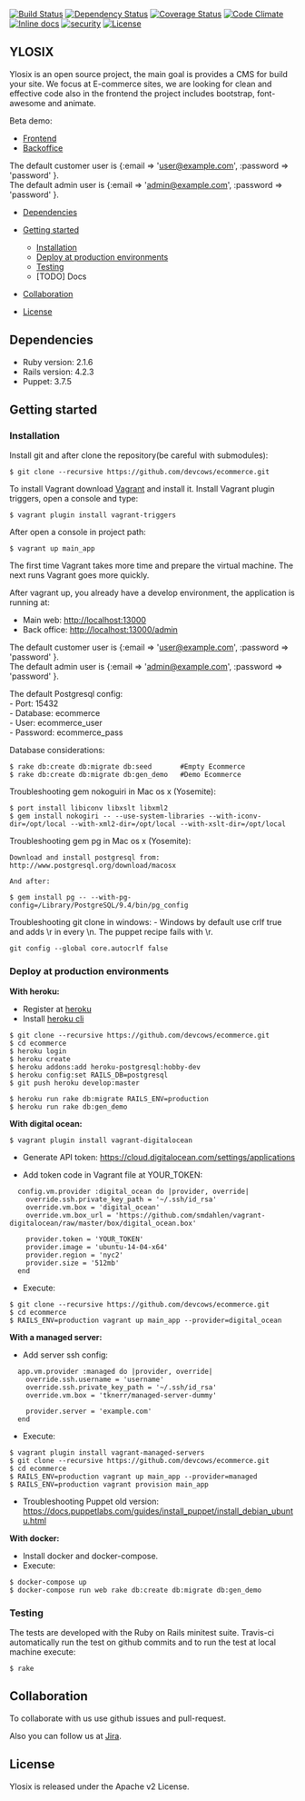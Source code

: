 [![Build Status](https://travis-ci.org/ylosix/ylosix.svg?branch=develop)](https://travis-ci.org/ylosix/ylosix)
[![Dependency Status](https://gemnasium.com/ylosix/ylosix.svg)](https://gemnasium.com/ylosix/ylosix)
[![Coverage Status](https://coveralls.io/repos/ylosix/ylosix/badge.svg?branch=develop)](https://coveralls.io/r/ylosix/ylosix?branch=develop)
[![Code Climate](https://codeclimate.com/github/ylosix/ylosix/badges/gpa.svg)](https://codeclimate.com/github/ylosix/ylosix)
[![Inline docs](http://inch-ci.org/github/ylosix/ylosix.svg?branch=develop)](http://inch-ci.org/github/ylosix/ylosix)
[![security](https://hakiri.io/github/ylosix/ylosix/develop.svg)](https://hakiri.io/github/ylosix/ylosix)
[![License](http://img.shields.io/:license-Apache_v2-blue.svg)](https://raw.githubusercontent.com/ylosix/ylosix/develop/LICENSE)

## YLOSIX

Ylosix is an open source project, the main goal is provides a CMS for build your site.
We focus at E-commerce sites, we are looking for clean and effective code also in
the frontend the project includes bootstrap, font-awesome and animate.

Beta demo:
- [Frontend](http://ylos.ylosix.com)
- [Backoffice](http://ylos.ylosix.com/admin)

The default customer user is {:email => 'user@example.com', :password => 'password' }.<br />
The default admin user is {:email => 'admin@example.com', :password => 'password' }.

  * [Dependencies](#dependencies)
  * [Getting started](#getting-started)   
    * [Installation](#installation)
    * [Deploy at production environments](#deploy-at-production-environments)
    * [Testing](#testing)
    * [TODO] Docs

  * [Collaboration](#collaboration)
  * [License](#license)


## Dependencies

  * Ruby version: 2.1.6
  * Rails version: 4.2.3
  * Puppet: 3.7.5


## Getting started

### Installation

  Install git and after clone the repository(be careful with submodules):

  ```
  $ git clone --recursive https://github.com/devcows/ecommerce.git
  ```

  To install Vagrant download [Vagrant](https://www.vagrantup.com) and install it. Install Vagrant plugin triggers, open a console and type:

  ```
  $ vagrant plugin install vagrant-triggers
  ```

  After open a console in project path:

  ```
  $ vagrant up main_app
  ```

  The first time Vagrant takes more time and prepare the virtual machine. The next runs Vagrant goes more quickly.

  After vagrant up, you already have a develop environment, the application is running at: <br />
  - Main web: [http://localhost:13000](http://localhost:13000)
  - Back office: [http://localhost:13000/admin](http://localhost:13000/admin)

  The default customer user is {:email => 'user@example.com', :password => 'password' }.<br />
  The default admin user is {:email => 'admin@example.com', :password => 'password' }.

  The default Postgresql config: <br />
    - Port: 15432 <br />
    - Database: ecommerce <br />
    - User: ecommerce_user <br />
    - Password: ecommerce_pass <br />

  Database considerations:

  ```
  $ rake db:create db:migrate db:seed       #Empty Ecommerce
  $ rake db:create db:migrate db:gen_demo   #Demo Ecommerce
  ```

  Troubleshooting gem nokoguiri in Mac os x (Yosemite):
  ```
  $ port install libiconv libxslt libxml2
  $ gem install nokogiri -- --use-system-libraries --with-iconv-dir=/opt/local --with-xml2-dir=/opt/local --with-xslt-dir=/opt/local
  ```

  Troubleshooting gem pg in Mac os x (Yosemite):
  ```
  Download and install postgresql from:
  http://www.postgresql.org/download/macosx

  And after:

  $ gem install pg -- --with-pg-config=/Library/PostgreSQL/9.4/bin/pg_config
  ```

  Troubleshooting git clone in windows:
    - Windows by default use crlf true and adds \r in every \n. The puppet recipe fails with \r.
  ```
  git config --global core.autocrlf false
  ```


### Deploy at production environments

__With heroku:__
  - Register at [heroku](https://www.heroku.com)
  - Install [heroku cli](https://toolbelt.heroku.com)

  ```
  $ git clone --recursive https://github.com/devcows/ecommerce.git
  $ cd ecommerce
  $ heroku login
  $ heroku create
  $ heroku addons:add heroku-postgresql:hobby-dev
  $ heroku config:set RAILS_DB=postgresql
  $ git push heroku develop:master

  $ heroku run rake db:migrate RAILS_ENV=production
  $ heroku run rake db:gen_demo
  ```

__With digital ocean:__
  ```
  $ vagrant plugin install vagrant-digitalocean
  ```

  - Generate API token:
    https://cloud.digitalocean.com/settings/applications

  - Add token code in Vagrant file at YOUR_TOKEN:
  ```
    config.vm.provider :digital_ocean do |provider, override|
      override.ssh.private_key_path = '~/.ssh/id_rsa'
      override.vm.box = 'digital_ocean'
      override.vm.box_url = 'https://github.com/smdahlen/vagrant-digitalocean/raw/master/box/digital_ocean.box'

      provider.token = 'YOUR_TOKEN'
      provider.image = 'ubuntu-14-04-x64'
      provider.region = 'nyc2'
      provider.size = '512mb'
    end
  ```

  - Execute:
  ```
  $ git clone --recursive https://github.com/devcows/ecommerce.git
  $ cd ecommerce
  $ RAILS_ENV=production vagrant up main_app --provider=digital_ocean
  ```

__With a managed server:__

  - Add server ssh config:
  ```
    app.vm.provider :managed do |provider, override|
      override.ssh.username = 'username'
      override.ssh.private_key_path = '~/.ssh/id_rsa'
      override.vm.box = 'tknerr/managed-server-dummy'

      provider.server = 'example.com'
    end  
  ```

  - Execute:
  ```
  $ vagrant plugin install vagrant-managed-servers
  $ git clone --recursive https://github.com/devcows/ecommerce.git
  $ cd ecommerce
  $ RAILS_ENV=production vagrant up main_app --provider=managed
  $ RAILS_ENV=production vagrant provision main_app
  ```

  - Troubleshooting Puppet old version:
    https://docs.puppetlabs.com/guides/install_puppet/install_debian_ubuntu.html

__With docker:__
  - Install docker and docker-compose.
  - Execute:
  ```
  $ docker-compose up
  $ docker-compose run web rake db:create db:migrate db:gen_demo
  ```


### Testing

The tests are developed with the Ruby on Rails minitest suite. Travis-ci
automatically run the test on github commits and to run the test at local machine
execute:
```
$ rake
```


## Collaboration

To collaborate with us use github issues and pull-request.

Also you can follow us at [Jira](https://ylos-hispania.atlassian.net/secure/Dashboard.jspa).


## License

Ylosix is released under the Apache v2 License.
